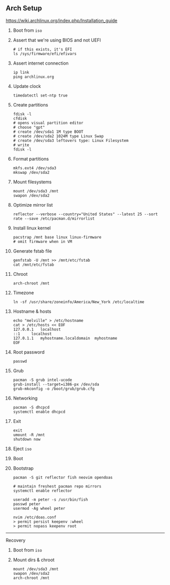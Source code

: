 ## Arch Setup

https://wiki.archlinux.org/index.php/Installation_guide

1. Boot from `iso`

2. Assert that we're using BIOS and not UEFI

   ```
   # if this exists, it's EFI
   ls /sys/firmware/efi/efivars
   ```

3. Assert internet connection

   ```
   ip link
   ping archlinux.org
   ```

4. Update clock

   ```
   timedatectl set-ntp true
   ```

5. Create partitions

   ```
   fdisk -l
   cfdisk
   # opens visual partition editor
   # choose "gpt"
   # create /dev/sda1 1M type BOOT
   # create /dev/sda2 1024M type Linux Swap
   # create /dev/sda3 leftovers type: Linux Filesystem
   # write
   fdisk -l
   ```

6. Format partitions

   ```
   mkfs.ext4 /dev/sda3
   mkswap /dev/sda2
   ```

7. Mount filesystems

   ```
   mount /dev/sda3 /mnt
   swapon /dev/sda2
   ```

8. Optimize mirror list

   ```
   reflector --verbose --country="United States" --latest 25 --sort rate --save /etc/pacman.d/mirrorlist
   ```

9. Install linux kernel

   ```
   pacstrap /mnt base linux linux-firmware
   # omit firmware when in VM
   ```

10. Generate fstab file 

    ```
    genfstab -U /mnt >> /mnt/etc/fstab
    cat /mnt/etc/fstab
    ```

11. Chroot

    ```
    arch-chroot /mnt
    ```

12. Timezone

    ```
    ln -sf /usr/share/zoneinfo/America/New_York /etc/localtime
    ```

13. Hostname & hosts

    ```
    echo "melville" > /etc/hostname
    cat > /etc/hosts << EOF
    127.0.0.1	localhost
    ::1		localhost
    127.0.1.1	myhostname.localdomain	myhostname
    EOF
    ```

14. Root password

    ```
    passwd
    ```

15. Grub

    ```
    pacman -S grub intel-ucode
    grub-install --target=i386-px /dev/sda
    grub-mkconfig -o /boot/grub/grub.cfg
    ```

16. Networking

    ```
    pacman -S dhcpcd
    systemctl enable dhcpcd
    ```

17. Exit

    ```
    exit
    umount -R /mnt
    shutdown now
    ```

18. Eject `iso`

19. Boot

20. Bootstrap

    ```
    pacman -S git reflector fish neovim opendoas
    
    # maintain freshest pacman repo mirrors
    systemctl enable reflector
    
    useradd -m peter -s /usr/bin/fish
    passwd peter
    usermod -Ag wheel peter
    
    nvim /etc/doas.conf
    > permit persist keepenv :wheel
    > permit nopass keepenv root
    ```

    

---

Recovery

1. Boot from `iso`

2. Mount dirs & chroot

   ```
   mount /dev/sda3 /mnt
   swapon /dev/sda2
   arch-chroot /mnt
   ```

   
